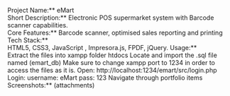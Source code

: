 Project Name:** eMart  
Short Description:** Electronic POS supermarket system with Barcode scanner capabilities.  
Core Features:**  Barcode scanner, optimised sales reporting and printing 
Tech Stack:**  
HTML5, CSS3, JavaScript , Impresora.js, FPDF, jQuery.
Usage:**  
Extract the files into xampp folder htdocs
Locate and import the .sql file named (emart_db)
Make sure to change xampp port to 1234 in order to access the files as it is.
Open: http://localhost:1234/emart/src/login.php  
Login: 
username: eMart
pass: 123
Navigate through portfolio items  
Screenshots:** (attachments)



